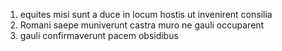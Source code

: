 1. equites misi sunt a duce in locum hostis ut invenirent consilia
2. Romani saepe muniverunt castra muro ne gauli occuparent  
3. gauli confirmaverunt pacem obsidibus 
